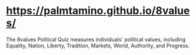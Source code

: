 # https://palmtamino.github.io/8values/
The 8values Political Quiz measures individuals' political values, including Equality, Nation, Liberty, Tradition, Markets, World, Authority, and Progress.
